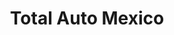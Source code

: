 ---
title: "Total Auto Mexico"
url: /jilotepec/total-auto-mexico/
shop: reparación de automóviles
---